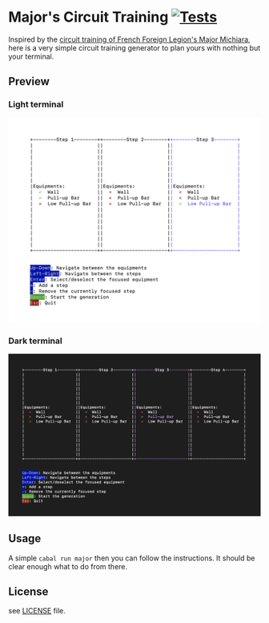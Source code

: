 # Major's Circuit Training [![Tests](https://github.com/TheLusitanianKing/MajorTraining/actions/workflows/tests.yml/badge.svg)](https://github.com/TheLusitanianKing/MajorTraining/actions/workflows/tests.yml)

Inspired by the [circuit training of French Foreign Legion's Major Michiara](https://www.youtube.com/watch?v=wcitMZdgYIA), here is a very simple circuit training generator to plan yours with nothing but your terminal.

## Preview
### Light terminal
![Preview light terminal](preview-light.png)

### Dark terminal
![Preview dark terminal](preview-dark.png)

## Usage
A simple `cabal run major` then you can follow the instructions. It should be clear enough what to do from there.

## License
see [LICENSE](LICENSE) file.